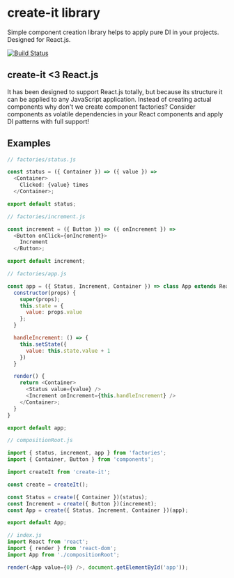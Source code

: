 # create-it library

Simple component creation library helps to apply pure DI in your projects. Designed for React.js.

[![Build Status](https://travis-ci.org/szabototo89/create-it.svg?branch=master)](https://travis-ci.org/szabototo89/create-it)

## create-it <3 React.js

It has been designed to support React.js totally, but because its structure it can be applied to any JavaScript application. Instead of creating actual components why don't we create component factories? Consider components as volatile dependencies in your React components and apply DI patterns with full support! 

## Examples

```js
// factories/status.js

const status = ({ Container }) => ({ value }) => 
  <Container>
    Clicked: {value} times
  </Container>;

export default status;

// factories/increment.js

const increment = ({ Button }) => ({ onIncrement }) => 
  <Button onClick={onIncrement}>
    Increment
  </Button>;

export default increment;

// factories/app.js

const app = ({ Status, Increment, Container }) => class App extends React.Component { 
  constructor(props) {
    super(props);
    this.state = {
      value: props.value
    };
  } 

  handleIncrement: () => {
    this.setState({
      value: this.state.value + 1
    })
  }

  render() {
    return <Container>
      <Status value={value} />
      <Increment onIncrement={this.handleIncrement} />
    </Container>;
  } 
}

export default app;

// compositionRoot.js

import { status, increment, app } from 'factories';
import { Container, Button } from 'components';

import createIt from 'create-it';

const create = createIt();

const Status = create({ Container })(status);
const Increment = create({ Button })(increment);
const App = create({ Status, Increment, Container })(app);

export default App;

// index.js
import React from 'react';
import { render } from 'react-dom';
import App from './compositionRoot';

render(<App value={0} />, document.getElementById('app'));

```